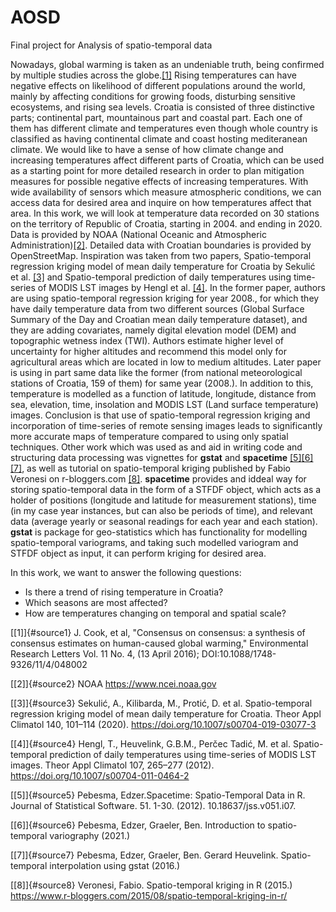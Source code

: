 # AOSD
Final project for Analysis of spatio-temporal data

Nowadays, global warming is taken as an undeniable truth, being confirmed by multiple studies across the globe.[[1]](#source1) Rising temperatures can have negative effects on likelihood of different populations around the world, mainly by affecting conditions for growing foods, disturbing sensitive ecosystems, and rising sea levels. Croatia is consisted of three distinctive parts; continental part, mountainous part and coastal part. Each one of them has different climate and temperatures even though whole country is classified as having continental climate and coast hosting mediteranean climate. We would like to have a sense of how climate change and increasing temperatures affect different parts of Croatia, which can be used as a starting point for more detailed research in order to plan mitigation measures for possible negative effects of increasing temperatures.
With wide availability of sensors which measure atmospheric conditions, we can access data for desired area and inquire on how temperatures affect that area.
In this work, we will look at temperature data recorded on 30 stations on the territory of Republic of Croatia, starting in 2004. and ending in 2020. Data is provided by NOAA (National Oceanic and Atmospheric Administration)[[2]](#source2). Detailed data with Croatian boundaries is provided by OpenStreetMap. Inspiration was taken from two papers, Spatio-temporal regression kriging model of mean daily temperature for Croatia by Sekulić et al. [[3]](#source3) and Spatio-temporal prediction of daily temperatures using time-series of MODIS LST images by Hengl et al. [[4]](#source4). In the former paper, authors are using spatio-temporal regression kriging for year 2008., for which they have daily temperature data from two different sources (Global Surface Summary of the Day and Croatian mean daily temperature dataset), and they are adding covariates, namely digital elevation model (DEM) and topographic wetness index (TWI). Authors estimate higher level of uncertainty for higher altitudes and recommend this model only for agricultural areas which are located in low to medium altitudes. Later paper is using in part same data like the former (from national meteorological stations of Croatia, 159 of them) for same year (2008.). In addition to this, temperature is modelled as a function of latitude, longitude, distance from sea, elevation, time, insolation and MODIS LST (Land surface temperature) images. Conclusion is that use of spatio-temporal regression kriging and incorporation of time-series of remote sensing images leads to significantly more accurate maps of temperature compared to using only spatial techniques.
Other work which was used as and aid in writing code and structuring data processing was vignettes for **gstat** and **spacetime** [[5]](#source5)[[6]](#source6)[[7]](#source7), as well as tutorial on spatio-temporal kriging published by Fabio Veronesi on r-bloggers.com [[8]](#source8). **spacetime** provides and iddeal way for storing spatio-temporal data in the form of a STFDF object, which acts as a holder of positions (longitude and latitude for measurement stations), time (in my case year instances, but can also be periods of time), and relevant data (average yearly or seasonal readings for each year and each station). **gstat** is package for geo-statistics which has functionality for modelling spatio-temporal variograms, and taking such modelled variogram and STFDF object as input, it can perform kriging for desired area.

In this work, we want to answer the following questions: 

* Is there a trend of rising temperature in Croatia? 
* Which seasons are most affected?
* How are temperatures changing on temporal and spatial scale? 


[[1]]{#source1} J. Cook, et al, "Consensus on consensus: a synthesis of consensus estimates on human-caused global warming," Environmental Research Letters Vol. 11 No. 4, (13 April 2016); DOI:10.1088/1748-9326/11/4/048002

[[2]]{#source2} NOAA https://www.ncei.noaa.gov

[[3]]{#source3} Sekulić, A., Kilibarda, M., Protić, D. et al. Spatio-temporal regression kriging model of mean daily temperature for Croatia. Theor Appl Climatol 140, 101–114 (2020). https://doi.org/10.1007/s00704-019-03077-3

[[4]]{#source4} Hengl, T., Heuvelink, G.B.M., Perčec Tadić, M. et al. Spatio-temporal prediction of daily temperatures using time-series of MODIS LST images. Theor Appl Climatol 107, 265–277 (2012). https://doi.org/10.1007/s00704-011-0464-2

[[5]]{#source5} Pebesma, Edzer.Spacetime: Spatio-Temporal Data in R. Journal of Statistical Software. 51. 1-30. (2012). 10.18637/jss.v051.i07.

[[6]]{#source6} Pebesma, Edzer, Graeler, Ben. Introduction to spatio-temporal variography  (2021.)

[[7]]{#source7} Pebesma, Edzer, Graeler, Ben. Gerard Heuvelink. Spatio-temporal interpolation using gstat (2016.) 

[[8]]{#source8} Veronesi, Fabio. Spatio-temporal kriging in R (2015.) https://www.r-bloggers.com/2015/08/spatio-temporal-kriging-in-r/
